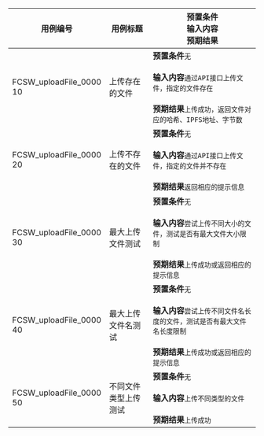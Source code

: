 |用例编号|用例标题|预置条件<br>输入内容<br>预期结果|
|----------------|----------------|----------------|
|FCSW_uploadFile_0000<br>10|上传存在的文件|**预置条件**`无`<br><br>**输入内容**`通过API接口上传文件，指定的文件存在`<br><br>**预期结果**`上传成功，返回文件对应的哈希、IPFS地址、字节数`|
|FCSW_uploadFile_0000<br>20|上传不存在的文件|**预置条件**`无`<br><br>**输入内容**`通过API接口上传文件，指定的文件并不存在`<br><br>**预期结果**`返回相应的提示信息`|
|FCSW_uploadFile_0000<br>30|最大上传文件测试|**预置条件**`无`<br><br>**输入内容**`尝试上传不同大小的文件，测试是否有最大文件大小限制`<br><br>**预期结果**`上传成功或返回相应的提示信息`|
|FCSW_uploadFile_0000<br>40|最大上传文件名测试|**预置条件**`无`<br><br>**输入内容**`尝试上传不同文件名长度的文件，测试是否有最大文件名长度限制`<br><br>**预期结果**`上传成功或返回相应的提示信息`|
|FCSW_uploadFile_0000<br>50|不同文件类型上传测试|**预置条件**`无`<br><br>**输入内容**`上传不同类型的文件`<br><br>**预期结果**`上传成功`|
